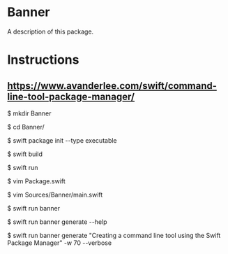 # Banner

A description of this package.

# Instructions

## https://www.avanderlee.com/swift/command-line-tool-package-manager/

$ mkdir Banner

$ cd Banner/

$ swift package init --type executable

$ swift build

$ swift run

$ vim Package.swift

$ vim Sources/Banner/main.swift

$ swift run banner

$ swift run banner generate --help

$ swift run banner generate "Creating a command line tool using the Swift Package Manager" -w 70 --verbose

